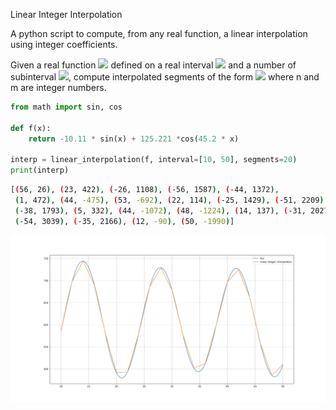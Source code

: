 Linear Integer Interpolation

A python script to compute, from any real function, a linear interpolation using integer coefficients.

Given a real function <img src="https://render.githubusercontent.com/render/math?math=f(x)"> defined on a real interval <img src="https://render.githubusercontent.com/render/math?math=[a, b]"> and a number of subinterval <img src="https://render.githubusercontent.com/render/math?math=n">, compute interpolated segments of the form <img src="https://render.githubusercontent.com/render/math?math=y=mx+p"> where n and m are integer numbers.


```python
from math import sin, cos

def f(x):
    return -10.11 * sin(x) + 125.221 *cos(45.2 * x)

interp = linear_interpolation(f, interval=[10, 50], segments=20)
print(interp)
```

```bash
[(56, 26), (23, 422), (-26, 1108), (-56, 1587), (-44, 1372),
 (1, 472), (44, -475), (53, -692), (22, 114), (-25, 1429), (-51, 2209),
 (-38, 1793), (5, 332), (44, -1072), (48, -1224), (14, 137), (-31, 2027),
 (-54, 3039), (-35, 2166), (12, -90), (50, -1990)]
```

![png](lii.svg)